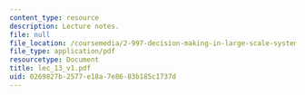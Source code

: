 ```yaml
---
content_type: resource
description: Lecture notes.
file: null
file_location: /coursemedia/2-997-decision-making-in-large-scale-systems-spring-2004/0269827b2577e18a7e8683b185c1737d_lec_13_v1.pdf
file_type: application/pdf
resourcetype: Document
title: lec_13_v1.pdf
uid: 0269827b-2577-e18a-7e86-83b185c1737d
---
```

